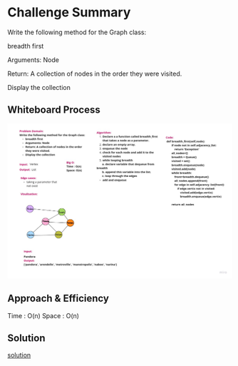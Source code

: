 # Challenge Summary

Write the following method for the Graph class:

breadth first

Arguments: Node

Return: A collection of nodes in the order they were visited.

Display the collection

## Whiteboard Process
![img](breadthFirst.jpg)

## Approach & Efficiency
Time : O(n)
Space : O(n)

## Solution
[solution](graph_breadth_first.py)
